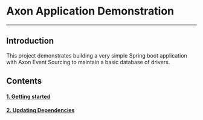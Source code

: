# Axon Application Demonstration
***

## Introduction

This project demonstrates building a very simple Spring boot application with Axon Event Sourcing to maintain a 
basic database of drivers.

## Contents

#### [1. Getting started](/document_files/getting_started.md)
#### [2. Updating Dependencies](/document_files/updating_dependencies.md)